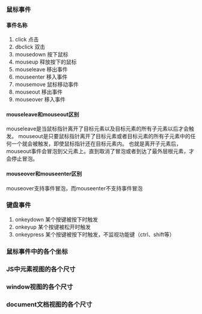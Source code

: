 ### 鼠标事件
#### 事件名称
1. click        点击
2. dbclick      双击    
3. mousedown    按下鼠标
4. mouseup      释放按下的鼠标
5. mouseleave   移出事件
6. mouseenter   移入事件
7. mousemove    鼠标移动事件
8. mouseout     移出事件
9. mouseover    移入事件

#### mouseleave和mouseout区别
mouseleave是当鼠标指针离开了目标元素以及目标元素的所有子元素以后才会触发。
mouseout是只要鼠标指针离开了目标元素或者目标元素的所有子元素中的任何一个就会被触发，即使鼠标指针还在目标元素内。
也就是离开子元素后，mouseout事件会冒泡到父元素上。直到取消了冒泡或者到达了最外层根元素，才会停止冒泡。
#### mouseover和mouseenter区别
mouseover支持事件冒泡，而mouseenter不支持事件冒泡

### 键盘事件
1. onkeydown    某个按键被按下时触发
2. onkeyup      某个按键被松开时触发
3. onkeypress   某个按键被按下时触发，不监视功能键（ctrl、shift等）
### 鼠标事件中的各个坐标
### JS中元素视图的各个尺寸
### window视图的各个尺寸
### document文档视图的各个尺寸